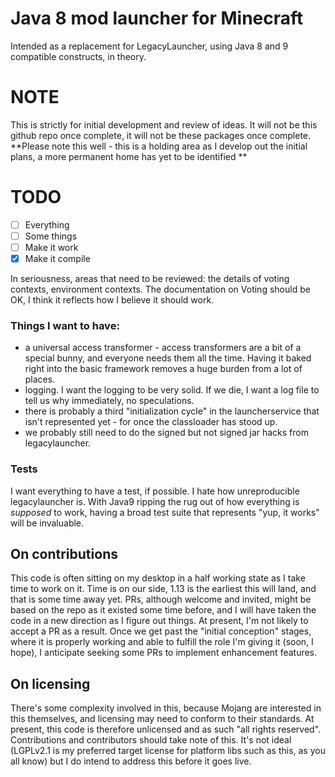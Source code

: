 # Java 8 mod launcher for Minecraft
Intended as a replacement for LegacyLauncher, using Java 8 and 9 compatible constructs, in theory.

# NOTE
This is strictly for initial development and review of ideas. It will not be this github repo once complete, it will not be these packages once complete. **Please note this well - this is a holding area as I develop out the initial plans, a more permanent home has yet to be identified **


# TODO
- [ ] Everything
- [ ] Some things
- [ ] Make it work
- [X] Make it compile

In seriousness, areas that need to be reviewed: the details of voting contexts, environment contexts. The documentation on Voting should be OK, I think it reflects how I believe it should work.

### Things I want to have:
- a universal access transformer - access transformers are a bit of a special bunny, and everyone needs them all the time. Having it baked right into the basic framework removes a huge burden from a lot of places.
- logging. I want the logging to be very solid. If we die, I want a log file to tell us why immediately, no speculations.
- there is probably a third "initialization cycle" in the launcherservice that isn't represented yet - for once the classloader has stood up.
- we probably still need to do the signed but not signed jar hacks from legacylauncher.

### Tests
I want everything to have a test, if possible. I hate how unreproducible legacylauncher is. With Java9 ripping the rug out of how everything is *supposed* to work, having a broad test suite that represents "yup, it works" will be invaluable.

## On contributions
This code is often sitting on my desktop in a half working state as I take time to work on it. Time is on our side, 1.13 is the earliest this will land, and that is some time away yet. PRs, although welcome and invited, might be based on the repo as it existed some time before, and I will have taken the code in a new direction as I figure out things. At present, I'm not likely to accept a PR as a result. Once we get past the "initial conception" stages, where it is properly working and able to fulfill the role I'm giving it (soon, I hope), I anticipate seeking some PRs to implement enhancement features.

## On licensing
There's some complexity involved in this, because Mojang are interested in this themselves, and licensing may need to conform to their standards. At present, this code is therefore unlicensed and as such "all rights reserved". Contributions and contributors should take note of this. It's not ideal (LGPLv2.1 is my preferred target license for platform libs such as this, as you all know) but I do intend to address this before it goes live.
